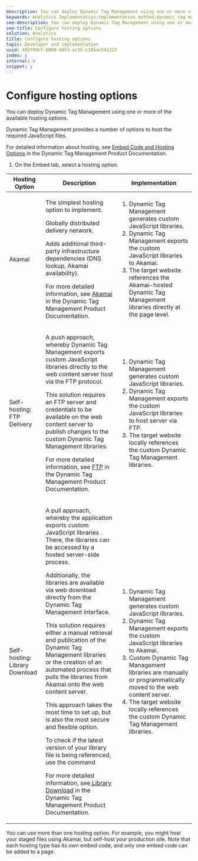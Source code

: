 ```yaml
---
description: You can deploy Dynamic Tag Management using one or more of the available hosting options.
keywords: Analytics Implementation;implementation method;dynamic tag management;dtm;hosting;hosting options;akamai;self hosting;self-hosting;ftp delivery;ftp hosting;library download
seo-description: You can deploy Dynamic Tag Management using one or more of the available hosting options.
seo-title: Configure hosting options
solution: Analytics
title: Configure hosting options
topic: Developer and implementation
uuid: 492f99cf-6890-4d53-ac35-c105ac541223
index: y
internal: n
snippet: y
---
```


# Configure hosting options

You can deploy Dynamic Tag Management using one or more of the available hosting options.

Dynamic Tag Management provides a number of options to host the required JavaScript files.

For detailed information about hosting, see [Embed Code and Hosting Options](https://marketing.adobe.com/resources/help/en_US/dtm/deployment.html) in the Dynamic Tag Management Product Documentation. 

1. On the Embed tab, select a hosting option.

<table id="table_229298207DB64838B6F2477DFFAE073F"> 
 <thead> 
  <tr> 
   <th colname="col1" class="entry"> Hosting Option </th> 
   <th colname="col2" class="entry"> Description </th> 
   <th colname="col3" class="entry"> Implementation </th> 
  </tr> 
 </thead>
 <tbody> 
  <tr> 
   <td colname="col1"> <p>Akamai </p> </td> 
   <td colname="col2"> <p> The simplest hosting option to implement. </p> <p>Globally distributed delivery network. </p> <p>Adds additional third-party infrastructure dependencies (DNS lookup, Akamai availability). </p> <p>For more detailed information, see <a href="https://marketing.adobe.com/resources/help/en_US/dtm/akamai.html" format="html" scope="external"> Akamai</a> in the Dynamic Tag Management Product Documentation. </p> </td> 
   <td colname="col3"> 
    <ol id="ol_EF148EF091A645B3962B084963B3C0B0"> 
     <li id="li_7ECE0C331EEE4907A563D581DF1DFEFE">Dynamic Tag Management generates custom JavaScript libraries. </li> 
     <li id="li_8E2C858290EF4665B2F45ACAFA121CB3">Dynamic Tag Management exports the custom JavaScript libraries to Akamai. </li> 
     <li id="li_CE88B10B6E844A56BBB8C575A9363BA9">The target website references the Akamai-hosted Dynamic Tag Management libraries directly at the page level. </li> 
    </ol> </td> 
  </tr> 
  <tr> 
   <td colname="col1"> Self-hosting: FTP Delivery </td> 
   <td colname="col2"> <p>A <span class="term"> push</span> approach, whereby Dynamic Tag Management exports custom JavaScript libraries directly to the web content server host via the FTP protocol. </p> <p>This solution requires an FTP server and credentials to be available on the web content server to publish changes to the custom Dynamic Tag Management libraries. </p> <p>For more detailed information, see <a href="https://marketing.adobe.com/resources/help/en_US/dtm/deployment_ftp.html" format="html" scope="external"> FTP</a> in the Dynamic Tag Management Product Documentation. </p> </td> 
   <td colname="col3"> 
    <ol id="ol_60348F9C991D4F2B9457006B0F98C834"> 
     <li id="li_24A141C3C7074BF9897C022A22CAE78C">Dynamic Tag Management generates custom JavaScript libraries. </li> 
     <li id="li_E1E0843060F7447E853EA416A0B033BE">Dynamic Tag Management exports the custom JavaScript libraries to host server via FTP. </li> 
     <li id="li_EAF5D2ABD03B4911A0CFA464AD8791CE">The target website locally references the custom Dynamic Tag Management libraries. </li> 
    </ol> </td> 
  </tr> 
  <tr> 
   <td colname="col1"> Self-hosting: Library Download </td> 
   <td colname="col2"> <p>A <span class="term"> pull</span> approach, whereby the application exports custom JavaScript libraries
     <!-- to Amazon S3-->. There, the libraries can be accessed by a hosted server-side process. </p> <p>Additionally, the libraries are available via web download directly from the Dynamic Tag Management interface. </p> <p>This solution requires either a manual retrieval and publication of the Dynamic Tag Management libraries or the creation of an automated process that pulls the libraries from Akamai onto the web content server. </p> <p>This approach takes the most time to set up, but is also the most secure and flexible option. </p> <p>To check if the latest version of your library file is being referenced, use the command </p> <p>For more detailed information, see<a href="https://marketing.adobe.com/resources/help/en_US/dtm/deployment_download.html" format="html" scope="external"> Library Download</a> in the Dynamic Tag Management Product Documentation. </p> </td> 
   <td colname="col3"> 
    <ol id="ol_F40B721306FE473496BD657262DFD585"> 
     <li id="li_4EA4D6B555CE4E9CA476C7550C18C061">Dynamic Tag Management generates custom JavaScript libraries. </li> 
     <li id="li_BA40EBD7AD1546F29D8A209034D06477">Dynamic Tag Management exports the custom JavaScript libraries to Akamai. </li> 
     <li id="li_E107E69E386A40F3B067F9991C2979AF">Custom Dynamic Tag Management libraries are manually or programmatically moved to the web content server. </li> 
     <li id="li_0809038453B544168A20CE09D7E5AC59">The target website locally references the custom Dynamic Tag Management libraries. </li> 
    </ol> </td> 
  </tr> 
 </tbody> 
</table>

   You can use more than one hosting option. For example, you might host your staged files using Akamai, but self-host your production site. Note that each hosting type has its own embed code, and only one embed code can be added to a page. 
